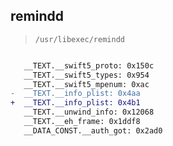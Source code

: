 ## remindd

> `/usr/libexec/remindd`

```diff

   __TEXT.__swift5_proto: 0x150c
   __TEXT.__swift5_types: 0x954
   __TEXT.__swift5_mpenum: 0xac
-  __TEXT.__info_plist: 0x4aa
+  __TEXT.__info_plist: 0x4b1
   __TEXT.__unwind_info: 0x12068
   __TEXT.__eh_frame: 0x1ddf8
   __DATA_CONST.__auth_got: 0x2ad0

```
